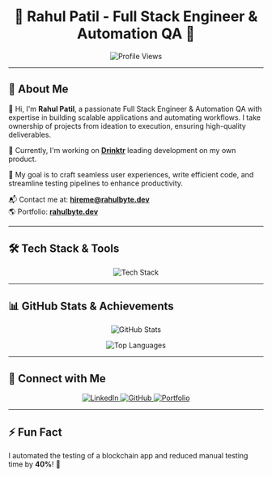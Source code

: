 <h1 align="center">🚀 Rahul Patil - Full Stack Engineer & Automation QA 🚀</h1>

<p align="center">
  <img src="https://komarev.com/ghpvc/?username=rahullbyte&label=Profile%20Views&color=0e75b6&style=flat" alt="Profile Views" />
</p>

---

## 🌟 About Me

👋 Hi, I'm **Rahul Patil**, a passionate Full Stack Engineer & Automation QA with expertise in building scalable applications and automating workflows. I take ownership of projects from ideation to execution, ensuring high-quality deliverables.

💼 Currently, I'm working on **[Drinktr](https://drinktr.com)** leading development on my own product.

🎯 My goal is to craft seamless user experiences, write efficient code, and streamline testing pipelines to enhance productivity.

📬 Contact me at: **[hireme@rahulbyte.dev](mailto:hireme@rahulbyte.dev)**  
🌎 Portfolio: **[rahulbyte.dev](https://rahulbyte.dev)**

---

## 🛠️ Tech Stack & Tools

<p align="center">
  <img src="https://skillicons.dev/icons?i=js,ts,react,next,nodejs,express,mongodb,tailwind,postman,github,linux,git,docker,html,selenium,notion,discord" alt="Tech Stack" />
</p>

---

## 📊 GitHub Stats & Achievements

<p align="center">
  <img src="https://github-readme-stats.vercel.app/api?username=rahullbyte&show_icons=true&theme=radical" alt="GitHub Stats" />
</p>

<p align="center">
  <img src="https://github-readme-stats.vercel.app/api/top-langs/?username=rahullbyte&layout=compact&theme=radical" alt="Top Languages" />
</p>

---

## 🔗 Connect with Me

<p align="center">
  <a href="http://linkedin.com/in/rahul-patil-02b2a2273">
    <img src="https://img.shields.io/badge/-LinkedIn-blue?style=for-the-badge&logo=linkedin&logoColor=white" alt="LinkedIn" />
  </a>
  <a href="https://github.com/rahullbyte">
    <img src="https://img.shields.io/badge/-GitHub-181717?style=for-the-badge&logo=github&logoColor=white" alt="GitHub" />
  </a>
  <a href="https://rahulbyte.dev">
    <img src="https://img.shields.io/badge/-Portfolio-FF5722?style=for-the-badge&logo=google-chrome&logoColor=white" alt="Portfolio" />
  </a>
</p>

---

## ⚡ Fun Fact
I automated the testing of a blockchain app and reduced manual testing time by **40%**! 🚀
